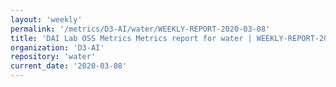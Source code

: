 ```yaml
---
layout: 'weekly'
permalink: '/metrics/D3-AI/water/WEEKLY-REPORT-2020-03-08'
title: 'DAI Lab OSS Metrics Metrics report for water | WEEKLY-REPORT-2020-03-08'
organization: 'D3-AI'
repository: 'water'
current_date: '2020-03-08'
---
```

